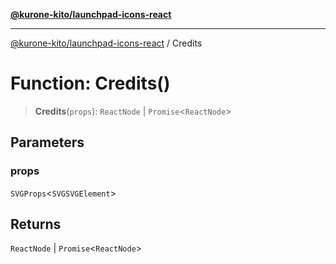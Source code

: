 [**@kurone-kito/launchpad-icons-react**](../README.md)

***

[@kurone-kito/launchpad-icons-react](../globals.md) / Credits

# Function: Credits()

> **Credits**(`props`): `ReactNode` \| `Promise`\<`ReactNode`\>

## Parameters

### props

`SVGProps`\<`SVGSVGElement`\>

## Returns

`ReactNode` \| `Promise`\<`ReactNode`\>
